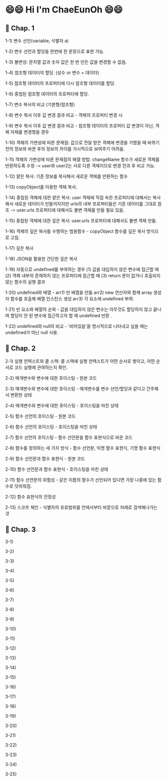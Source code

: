 # 😄😄 Hi I'm ChaeEunOh 😄😄

## 🌱 Chap. 1
1-1) 변수 선언(variable, 식별자 a)

1-2) 변수 선언과 할당을 한번에 한 문장으로 표현 가능.

1-3) 불변성: 문자열 값과 숫자 값은 한 번 만든 값을 변경할 수 없음.

1-4) 참조형 데이터의 할당. (상수 or 변수 = 데이터)

1-5) 참조형 데이터의 프로퍼티에 다시 참조형 데이터를 할당.

1-6) 중첩된 참조형 데이터의 프로퍼티에 할당.

1-7) 변수 복사의 비교 (기본형/참조형)

1-8) 변수 복사 이후 값 변경 결과 비교 - 객체의 프로퍼티 변경 시

1-9) 변수 복사 이후 값 변경 결과 비교 - 참조형 데이터의 프로퍼티 값 변경이 아닌, 객체 자체를 변경했을 경우

1-10) 객체의 가변성에 따른 문제점: 값으로 전달 받은 객체에 변경을 가했을 때 바뀌기 전의 정보와 바뀐 후의 정보의 차이를 가시적으로 보여주기 어려움.

1-11) 객체의 가변성에 따른 문제점의 해결 방법: changeName 함수가 새로운 객체를 반환하도록 수정 -> user와 user2는 서로 다른 객체이므로 변경 전과 후 비교 가능.

1-12) 얕은 복사: 기존 정보를 복사해서 새로운 객체를 반환하는 함수

1-13) copyObject를 이용한 객체 복사.

1-14) 중첩된 객체에 대한 얕은 복사: user 객체에 직접 속한 프로퍼티에 대해서는 복사해서 새로운 데이터가 만들어지지만 urls의 내부 프로퍼티들은 기존 데이터를 그대로 참조 -> user.urls 프로퍼티에 대해서도 불변 객체를 만들 필요 있음.   

1-15) 중첩된 객체에 대한 깊은 복사: user.urls 프로퍼티에 대해서도 불변 객체 만듦.

1-16) 객체의 깊은 복사를 수행하는 범용함수 - copyObject 함수를 깊은 복사 방식으로 고침.

1-17) 깊은 복사

1-18) JSON을 활용한 간단한 깊은 복사

1-19) 자동으로 undefined를 부여하는 경우 (1) 값을 대입하지 않은 변수에 접근할 때 (2) 객체 내부의 존재하지 않는 프로퍼티에 접근할 때 (3) return 문이 없거나 호출되지 않는 함수의 실행 결과

1-20) undefined와 배열 - arr1) 빈 배열을 만듦 arr2) new 연산자와 함께 array 생성자 함수를 호출해 배열 인스턴스 생성 arr3) 각 요소에 undefined 부여.

1-21) 빈 요소와 배열의 순회 - 값을 대입하지 않은 변수는 아무것도 할당하지 않고 끝나며 할당이 안 된 변수에 접근하고자 할 때 undefined 반환 .

1-22) undefined와 null의 비교 - '비어있음'을 명시적으로 나타내고 싶을 때는 undefined가 아닌 null 사용.


## 🌱 Chap. 2
2-1) 실행 컨텍스트와 콜 스택: 콜 스택에 실행 컨텍스트가 어떤 순서로 쌓이고, 어떤 순서로 코드 실행에 관여하는지 확인.

2-2) 매개변수와 변수에 대한 호이스팅 - 원본 코드

2-3) 매개변수와 변수에 대한 호이스팅 - 매개변수를 변수 선언/할당과 같다고 간주해서 변환한 상태

2-4) 매개변수와 변수에 대한 호이스팅 - 호이스팅을 마친 상태

2-5) 함수 선언의 호이스팅 - 원본 코드 

2-6) 함수 선언의 호이스팅 - 호이스팅을 마친 상태

2-7) 함수 선언의 호이스팅 - 함수 선언문을 함수 표현식으로 바꾼 코드

2-8) 함수를 정의하는 세 가지 방식 - 함수 선언문, 익명 함수 표현식, 기명 함수 표현식

2-9) 함수 선언문과 함수 표현식 - 원본 코드

2-10) 함수 선언문과 함수 표현식 - 호이스팅을 마친 상태

2-11) 함수 선언문의 위험성 - 같은 이름의 함수가 선언되어 있다면 가장 나중에 있는 함수로 덧씌워짐.

2-12) 함수 표현식의 안정성 

2-13) 스코프 체인 - 식별자의 유효범위를 안에서부터 바깥으로 차례로 검색해나가는 것


## 🌱 Chap. 3
3-1)

3-2)

3-3)

3-4)

3-5)

3-6)

3-7)

3-8)

3-9)

3-10)

3-11)

3-12)

3-13)

3-14)

3-15)

3-16)

3-17)

3-18)

3-19)

3-20)

3-21)

3-22)

3-23)

3-24)

3-25)

